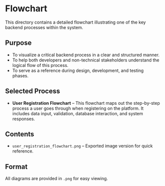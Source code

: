﻿# Flowchart

This directory contains a detailed flowchart illustrating one of the key backend processes within the system.

## Purpose
- To visualize a critical backend process in a clear and structured manner.
- To help both developers and non-technical stakeholders understand the logical flow of this process.
- To serve as a reference during design, development, and testing phases.

## Selected Process
- **User Registration Flowchart** – This flowchart maps out the step-by-step process a user goes through when registering on the platform. It includes data input, validation, database interaction, and system responses.

## Contents
- `user_registration_flowchart.png` – Exported image version for quick reference.

## Format
All diagrams are provided in `.png` for easy viewing.
